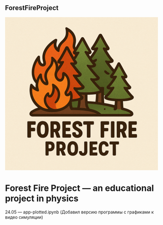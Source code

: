 ## ForestFireProject
![alt text](ForestFireProjectLogo1.png)

# Forest Fire Project — an educational project in physics
24.05 — app-plotted.ipynb (Добавил версию программы с графиками к видео симуляции)
